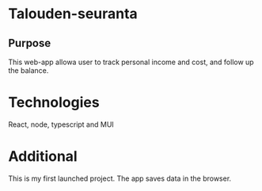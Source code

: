 # Talouden-seuranta

## Purpose
This web-app allowa user to track personal income and cost, and follow up the balance.

# Technologies
React, node, typescript and MUI

# Additional
This is my first launched project. The app saves data in the browser. 
